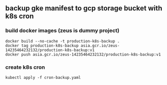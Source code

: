 ## backup gke manifest to gcp storage bucket with k8s cron 

### build docker images (zeus is dummy project)
```
docker build --no-cache -t production-k8s-backup .
docker tag production-k8s-backup asia.gcr.io/zeus-14235464232132/production-k8s-backup:v1
docker push asia.gcr.io/zeus-14235464232132/production-k8s-backup:v1
```

### create k8s cron
```
kubectl apply -f cron-backup.yaml
```
